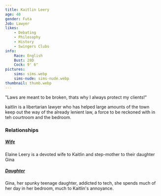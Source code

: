 ```yaml
---
title: Kaitlin Leery
age: 40
gender: Futa
Job: Lawyer
likes: 
    - Debating
    - Philosophy
    - History
    - Swingers Clubs
info:
    Race: English
    Bust: 28D
    Cock: 9' 6"
pictures:
    sims: sims.webp
    sims-nude: sims-nude.webp
thumbnail: thumb.webp
---
```


"Laws are meant to be broken, thats why I always protect my clients!"

kaitlin is a libertarian lawyer who has helped large amounts of the town keep out the way of the already lenient law, a force to be reckoned with in teh courtroom and the bedroom.


### Relationships

##### [Wife](/characters/Kaitlin-Leery)

Elaine Leery is a devoted wife to Kaitlin and  step-mother to their daughter Gina

##### [Daughter](/characters/Gina-Leery)

Gina, her spunky teenage daughter, addicted to tech, she spends much of her day in her bedroom, much to Kaitlin's annoyance.